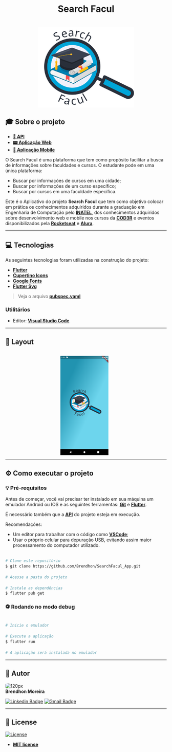<h1 align="center">Search Facul</h1>
<h1 align="center">
    <img align="center" src="assets\images\logo.svg" width="300px;" alt="logo"/>
</h1>
<!-- <h3 align="center">✅ Concluído ✅</h3> -->

## 🎓 Sobre o projeto

- **[🤖 API](https://github.com/Brendhon/SearchFacul_API)**
- **[📟 Aplicação Web](https://github.com/Brendhon/SearchFacul_Web)**
- **[📱 Aplicação Mobile](https://github.com/Brendhon/SearchFacul_App)**

O Search Facul é uma plataforma que tem como propósito facilitar a busca de informações sobre faculdades e cursos. O estudante pode em uma única plataforma: 
 - Buscar por informações de cursos em uma cidade;
 - Buscar por informações de um curso específico;
 - Buscar por cursos em uma faculdade específica.

Este é o Aplicativo do projeto **Search Facul** que tem como objetivo colocar em prática os conhecimentos adquiridos durante a graduação em Engenharia de Computação pelo **[INATEL](https://inatel.br/home/)**, dos conhecimentos adquiridos sobre desenvolvimento web e mobile nos cursos da **[COD3R](https://www.cod3r.com.br/)** e eventos disponibilizados pela **[Rocketseat](https://rocketseat.com.br/)** e **[Alura](https://www.alura.com.br/)**.

---
## 💻 Tecnologias

As seguintes tecnologias foram utilizadas na construção do projeto:

 - **[Flutter](https://flutter.dev/)**
 - **[Cupertino Icons](https://pub.dev/packages/cupertino_icons)**
 - **[Google Fonts](https://pub.dev/packages/google_fonts)**
 - **[Flutter Svg ](https://pub.dev/packages/flutter_svg)**

> Veja o arquivo  **[pubspec.yaml](https://github.com/Brendhon/SearchFacul_App/blob/main/pubspec.yaml)**

### Utilitários
- Editor:  **[Visual Studio Code](https://code.visualstudio.com/)**
---

## 🎨 Layout

<p align="center" style="display: flex; flex-direction: column; align-items: flex-start; justify-content: center;">
    <p align="center" style="display: flex; align-items: flex-start; justify-content: center;">
      <img alt="Home" style="margin-right: 10px"src="assets\screenshots\splash.png" width="150px">
    </p>
</p>

---

## ⚙️ Como executar o projeto

### 💡 Pré-requisitos

Antes de começar, você vai precisar ter instalado em sua máquina um emulador Android ou IOS e as seguintes ferramentas:
**[Git](https://git-scm.com)** e **[Flutter](https://flutter.dev/)**.<br> 

É necessário também que a **[API](https://github.com/Brendhon/SearchFacul_API)** do projeto esteja em execução.<br> 

Recomendações:
* Um editor para trabalhar com o código como **[VSCode](https://code.visualstudio.com/)**;
* Usar o próprio celular para depuração USB, evitando assim maior processamento do computador utilizado.

```bash

# Clone este repositório
$ git clone https://github.com/Brendhon/SearchFacul_App.git

# Acesse a pasta do projeto

# Instale as dependências
$ flutter pub get

```
### ⚽ Rodando no modo debug

```bash

# Inicie o emulador

# Execute a aplicação
$ flutter run

# A aplicação será instalada no emulador

```

---

## 👥 Autor
<img style="border-radius: 20%;" src="https://avatars.githubusercontent.com/u/52840078?v=4" width="120px;" alt="120px"/><br>
**Brendhon Moreira**

[![Linkedin Badge](https://img.shields.io/badge/-Brendhon-blue?style=flat-square&logo=Linkedin&logoColor=white&link=https://www.linkedin.com/in/brendhon-moreira)](https://www.linkedin.com/in/brendhon-moreira)
[![Gmail Badge](https://img.shields.io/badge/-brendhon.e.c.m@gmail.com-c14438?style=flat-square&logo=Gmail&logoColor=white&link=mailto:brendhon.e.c.m@gmail.com)](mailto:brendhon.e.c.m@gmail.com)

---
## 📝 License
[![License](https://img.shields.io/apm/l/vim-mode?color=blue)](http://badges.mit-license.org)

- **[MIT license](https://choosealicense.com/licenses/mit/)**
